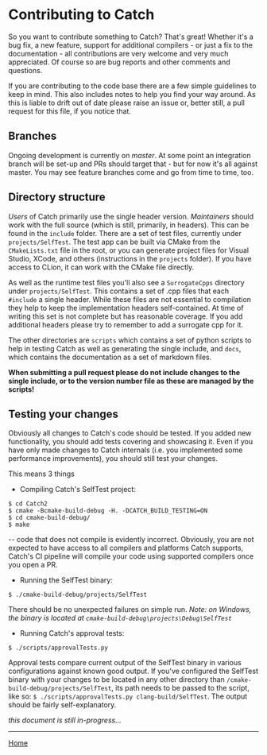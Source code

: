<a id="top"></a>
# Contributing to Catch

So you want to contribute something to Catch? That's great! Whether it's a bug fix, a new feature, support for
additional compilers - or just a fix to the documentation - all contributions are very welcome and very much appreciated.
Of course so are bug reports and other comments and questions.

If you are contributing to the code base there are a few simple guidelines to keep in mind. This also includes notes to
help you find your way around. As this is liable to drift out of date please raise an issue or, better still, a pull
request for this file, if you notice that.

## Branches

Ongoing development is currently on _master_. At some point an integration branch will be set-up and PRs should target
 that - but for now it's all against master. You may see feature branches come and go from time to time, too.

## Directory structure

_Users_ of Catch primarily use the single header version. _Maintainers_ should work with the full source (which is still,
primarily, in headers). This can be found in the `include` folder. There are a set of test files, currently under
`projects/SelfTest`. The test app can be built via CMake from the `CMakeLists.txt` file in the root, or you can generate
project files for Visual Studio, XCode, and others (instructions in the `projects` folder). If you have access to CLion,
it can work with the CMake file directly.

As well as the runtime test files you'll also see a `SurrogateCpps` directory under `projects/SelfTest`.
This contains a set of .cpp files that each `#include` a single header.
While these files are not essential to compilation they help to keep the implementation headers self-contained.
At time of writing this set is not complete but has reasonable coverage.
If you add additional headers please try to remember to add a surrogate cpp for it.

The other directories are `scripts` which contains a set of python scripts to help in testing Catch as well as
generating the single include, and `docs`, which contains the documentation as a set of markdown files.

__When submitting a pull request please do not include changes to the single include, or to the version number file
as these are managed by the scripts!__


## Testing your changes

Obviously all changes to Catch's code should be tested. If you added new
functionality, you should add tests covering and showcasing it. Even if you have
only made changes to Catch internals (i.e. you implemented some performance
improvements), you should still test your changes.

This means 3 things

* Compiling Catch's SelfTest project:
```
$ cd Catch2
$ cmake -Bcmake-build-debug -H. -DCATCH_BUILD_TESTING=ON
$ cd cmake-build-debug/
$ make
```
-- code that does not compile is evidently incorrect. Obviously, you are not
expected to have access to all compilers and platforms Catch supports, Catch's
CI pipeline will compile your code using supported compilers once you open a PR.

* Running the SelfTest binary:
```
$ ./cmake-build-debug/projects/SelfTest
```
There should be no unexpected failures on simple run.
*Note: on Windows, the binary is located at `cmake-build-debug\projects\Debug\SelfTest`*

* Running Catch's approval tests:
```
$ ./scripts/approvalTests.py
```
Approval tests compare current output of the SelfTest binary in various
configurations against known good output. If you've configured the SelfTest
binary with your changes to be located in any other directory than
`/cmake-build-debug/projects/SelfTest`, its path needs to be passed to the
script, like so: `$ ./scripts/approvalTests.py clang-build/SelfTest`.
The output should be fairly self-explanatory.



 *this document is still in-progress...*

---

[Home](Readme.md#top)
